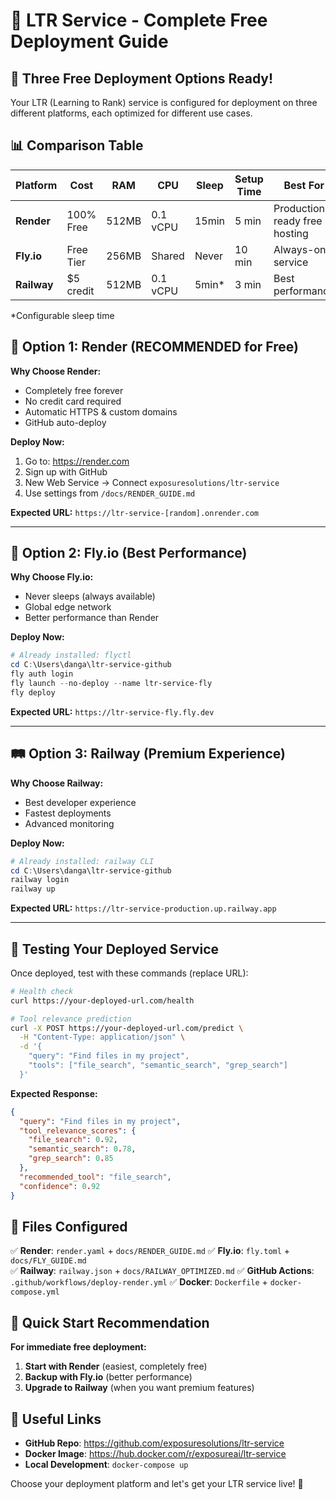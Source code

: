 # 🚀 LTR Service - Complete Free Deployment Guide

## 🎯 Three Free Deployment Options Ready!

Your LTR (Learning to Rank) service is configured for deployment on three different platforms, each optimized for different use cases.

## 📊 Comparison Table

| Platform | Cost | RAM | CPU | Sleep | Setup Time | Best For |
|----------|------|-----|-----|-------|------------|----------|
| **Render** | 100% Free | 512MB | 0.1 vCPU | 15min | 5 min | Production-ready free hosting |
| **Fly.io** | Free Tier | 256MB | Shared | Never | 10 min | Always-on service |
| **Railway** | $5 credit | 512MB | 0.1 vCPU | 5min* | 3 min | Best performance |

*Configurable sleep time

## 🎯 **Option 1: Render (RECOMMENDED for Free)**

**Why Choose Render:**
- Completely free forever
- No credit card required
- Automatic HTTPS & custom domains
- GitHub auto-deploy

**Deploy Now:**
1. Go to: https://render.com
2. Sign up with GitHub
3. New Web Service → Connect `exposuresolutions/ltr-service`
4. Use settings from `/docs/RENDER_GUIDE.md`

**Expected URL:** `https://ltr-service-[random].onrender.com`

---

## 🚀 **Option 2: Fly.io (Best Performance)**

**Why Choose Fly.io:**
- Never sleeps (always available)
- Global edge network
- Better performance than Render

**Deploy Now:**
```powershell
# Already installed: flyctl
cd C:\Users\danga\ltr-service-github
fly auth login
fly launch --no-deploy --name ltr-service-fly
fly deploy
```

**Expected URL:** `https://ltr-service-fly.fly.dev`

---

## 🛤️ **Option 3: Railway (Premium Experience)**

**Why Choose Railway:**
- Best developer experience
- Fastest deployments
- Advanced monitoring

**Deploy Now:**
```powershell
# Already installed: railway CLI
cd C:\Users\danga\ltr-service-github
railway login
railway up
```

**Expected URL:** `https://ltr-service-production.up.railway.app`

---

## 🧪 Testing Your Deployed Service

Once deployed, test with these commands (replace URL):

```bash
# Health check
curl https://your-deployed-url.com/health

# Tool relevance prediction
curl -X POST https://your-deployed-url.com/predict \
  -H "Content-Type: application/json" \
  -d '{
    "query": "Find files in my project", 
    "tools": ["file_search", "semantic_search", "grep_search"]
  }'
```

**Expected Response:**
```json
{
  "query": "Find files in my project",
  "tool_relevance_scores": {
    "file_search": 0.92,
    "semantic_search": 0.78,
    "grep_search": 0.85
  },
  "recommended_tool": "file_search",
  "confidence": 0.92
}
```

## 🔧 Files Configured

✅ **Render**: `render.yaml` + `docs/RENDER_GUIDE.md`
✅ **Fly.io**: `fly.toml` + `docs/FLY_GUIDE.md`  
✅ **Railway**: `railway.json` + `docs/RAILWAY_OPTIMIZED.md`
✅ **GitHub Actions**: `.github/workflows/deploy-render.yml`
✅ **Docker**: `Dockerfile` + `docker-compose.yml`

## 🎉 Quick Start Recommendation

**For immediate free deployment:**
1. **Start with Render** (easiest, completely free)
2. **Backup with Fly.io** (better performance)
3. **Upgrade to Railway** (when you want premium features)

## 🔗 Useful Links

- **GitHub Repo**: https://github.com/exposuresolutions/ltr-service
- **Docker Image**: https://hub.docker.com/r/exposureai/ltr-service
- **Local Development**: `docker-compose up`

Choose your deployment platform and let's get your LTR service live! 🚀
